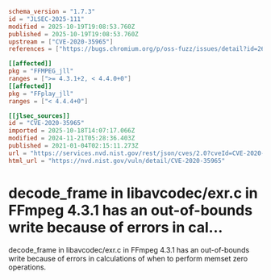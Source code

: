 ```toml
schema_version = "1.7.3"
id = "JLSEC-2025-111"
modified = 2025-10-19T19:08:53.760Z
published = 2025-10-19T19:08:53.760Z
upstream = ["CVE-2020-35965"]
references = ["https://bugs.chromium.org/p/oss-fuzz/issues/detail?id=26532", "https://github.com/FFmpeg/FFmpeg/commit/3e5959b3457f7f1856d997261e6ac672bba49e8b", "https://github.com/FFmpeg/FFmpeg/commit/b0a8b40294ea212c1938348ff112ef1b9bf16bb3", "https://lists.debian.org/debian-lts-announce/2021/01/msg00026.html", "https://security.gentoo.org/glsa/202105-24", "https://www.debian.org/security/2021/dsa-4990", "https://bugs.chromium.org/p/oss-fuzz/issues/detail?id=26532", "https://github.com/FFmpeg/FFmpeg/commit/3e5959b3457f7f1856d997261e6ac672bba49e8b", "https://github.com/FFmpeg/FFmpeg/commit/b0a8b40294ea212c1938348ff112ef1b9bf16bb3", "https://lists.debian.org/debian-lts-announce/2021/01/msg00026.html", "https://security.gentoo.org/glsa/202105-24", "https://www.debian.org/security/2021/dsa-4990"]

[[affected]]
pkg = "FFMPEG_jll"
ranges = [">= 4.3.1+2, < 4.4.0+0"]
[[affected]]
pkg = "FFplay_jll"
ranges = ["< 4.4.4+0"]

[[jlsec_sources]]
id = "CVE-2020-35965"
imported = 2025-10-18T14:07:17.066Z
modified = 2024-11-21T05:28:36.403Z
published = 2021-01-04T02:15:11.273Z
url = "https://services.nvd.nist.gov/rest/json/cves/2.0?cveId=CVE-2020-35965"
html_url = "https://nvd.nist.gov/vuln/detail/CVE-2020-35965"
```

# decode_frame in libavcodec/exr.c in FFmpeg 4.3.1 has an out-of-bounds write because of errors in cal...

decode_frame in libavcodec/exr.c in FFmpeg 4.3.1 has an out-of-bounds write because of errors in calculations of when to perform memset zero operations.


